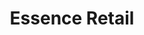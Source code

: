 ---
layout: post
type: post
title: Essence Retail
description: ""
excerpt: "Desenvolvimento da landing page Essence Retail com Pug e Sass."
categories: ['portfolio']
tags: ['Front-end']
type: single
live: "https://varejo.essenceit.com/"
permalink: /portfolio/:title/
---